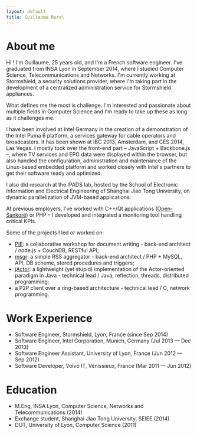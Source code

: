 ```yaml
---
layout: default
title: Guillaume Burel
---
```

# About me

Hi ! I'm Guillaume, 25 years old, and I'm a French software engineer. I've graduated from INSA Lyon in September 2014, where I studied Computer Science, Telecommunications and Networks.
I'm currently working at Stormshield, a security solutions provider, where I'm taking part in the development of a centralized administration service for Stormshield appliances.

What defines me the most is challenge. I'm interested and passionate about multiple fields in Computer Science and I'm ready to take up these as long as it challenges me.

I have been involved at Intel Germany in the creation of a demonstration of the Intel Puma 6 platform, a services gateway for cable operators and broadcasters. It has been shown at IBC 2013, Amsterdam, and CES 2014, Las Vegas. I mostly took over the front-end part – JavaScript + Backbone.js –, where TV services and EPG data were displayed within the browser, but also handled the configuration, administration and maintenance of the Linux-based embedded platform and worked closely with Intel's partners to get their software ready and optimized.

I also did research at the IPADS lab, hosted by the School of Electronic Information and Electrical Engineering of Shanghai Jiao Tong University, on dynamic parallelization of JVM-based applications.

At previous employers, I've worked with C++/Qt applications ([Open-Sankoré](//github.com/Sankore/Sankore-3.1)) or PHP – I developed and integrated a monitoring tool handling critical KPIs.

Some of the projects I led or worked on:

 * [PIE](//github.com/PieEditor/PIE): a collaborative workshop for document writing - back-end architect / node.js + CouchDB, RESTful API;
 * [msgr](//code.google.com/p/msgr): a simple RSS aggregator - back-end architect / PHP + MySQL, API, DB scheme, stored procedures and triggers;
 * [jActor](//code.google.com/p/jactor): a lightweight (yet stupid) implementation of the Actor-oriented paradigm in Java - technical lead / Java, reflection, threads, distributed programming;
 * a P2P client over a ring-based architecture - technical lead / C, network programming.

# Work Experience

 * Software Engineer, Stormshield, Lyon, France (since Sep 2014)
 * Software Engineer, Intel Corporation, Munich, Germany (Jul 2013 — Dec 2013)
 * Software Engineer Assistant, University of Lyon, France (Jun 2012 — Sep 2012)
 * Software Developer, Volvo IT, Vénissieux, France (Mar 2011 — Jun 2012)

# Education

 * M.Eng, INSA Lyon, Computer Science, Networks and Telecommunications (2014)
 * Exchange student, Shanghai Jiao Tong University, SEIEE (2014)
 * DUT, University of Lyon, Computer Science (2011)
